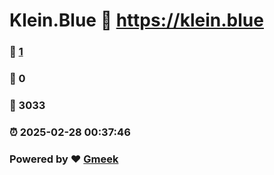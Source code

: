 # Klein.Blue :link: https://klein.blue 
### :page_facing_up: [1](https://klein.blue/tag.html) 
### :speech_balloon: 0 
### :hibiscus: 3033 
### :alarm_clock: 2025-02-28 00:37:46 
### Powered by :heart: [Gmeek](https://github.com/Meekdai/Gmeek)
